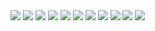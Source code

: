 


<img src="https://img.shields.io/badge/GitHub-181717?style=flat&logo=GitHub&logoColor=fff" />
<img src="https://img.shields.io/badge/HTML5-E34F26?style=flat&logo=HTML5&logoColor=fff" />
<img src="https://img.shields.io/badge/css3-1572B6?style=flat&logo=CSS3&logoColor=fff" />
<img src="https://img.shields.io/badge/Sass-CC6699?style=flat&logo=Sass&logoColor=fff" />
<img src="https://img.shields.io/badge/tailwindcss-06B6D4?style=flat&logo=tailwindcss&logoColor=fff" />
<img src="https://img.shields.io/badge/normalize.css-E3695F?style=flat&logo=normalize.css&logoColor=fff" />
<img src="https://img.shields.io/badge/javascript-F7DF1E?style=flat&logo=javascript&logoColor=fff" />
<img src="https://img.shields.io/badge/React-61DAFB?style=flat&logo=React&logoColor=fff" />
<img src="https://img.shields.io/badge/ReadMe-018EF5?style=flat&logo=ReadMe&logoColor=fff" />
<img src="https://img.shields.io/badge/prettier-F7B93E?style=flat&logo=prettier&logoColor=fff" />
<img src="https://img.shields.io/badge/typescript-3178C6?style=flat&logo=typescript&logoColor=fff" />
